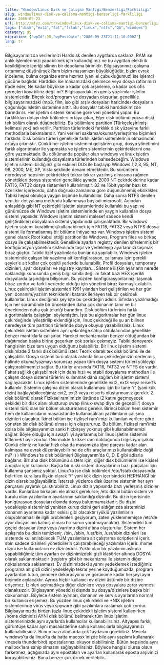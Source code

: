 ```yaml
---
title: "Window/Linux Disk ve Çalışma Mantığı/Benzerliği/Farklılığı"
slug: windowlinux-disk-ve-calisma-mantigi-benzerligi-farkliligi
date: 2006-09-23
url: http://mfyz.com/tr/windowlinux-disk-ve-calisma-mantigi-benzerligi-farkliligi/
tags: ["disk","ext3","fat","fstab","linux","ntfs","OS","windows"]
category: OS
migration: {"wpId":98,"wpPostDate":"2006-09-23T21:11:10.000Z"}
lang: tr
---
```


Bilgisayarımızda verilerimizi Harddisk denilen aygıtlarda saklarız, RAM ise anlık işlemlerimizi yapabilmek için kullandığımız ve bu aygıttan elektirik kesildiğinde içeriği silinen bir depolama birimidir. Bilgisayarımızı çalışma ortamımız düşünürsek Ram bizim masamızın büyüklüğüdür, bizim evrak inceleme, bulma organize etme hızımız (yani el çabukluğumuz) ise işlemci gücüne bağlıdır. Harddisk ise masamızdaki çekmece veya dosya raflarımızı ifade eder, Ne kadar büyükse o kadar çok arşivleme, o kadar çok ofis gereçleri koyabiliriz değil mi? Bilgisayardaki en geniş yazılımlar işletim sistemleridir. Birçok kod/program ve dosyadan oluşurlar, genellikle bilgisayarımızdaki (mp3, film, iso gibi arşiv dosyaları haricinde) dosyaların çoğunluğu işletim sistemine aittir. Bu dosyalar tabiki harddiskimizde barındırılır. Her işletim sistemi kendine göre veri yönetimi yapar. Bu farklılıktan dolayı disk bölümleri ortaya çıkar, Eğer disk bölümü yoksa diski tek bölüm olarak düşünebiliriz. Bu bölümlere partition (Türkçeleşirilmiş kelimesi yok) adı verilir. Partition türlerindeki farklılık disk yüzeyine farklı methodlarla bakmalarıdır. Yani verileri saklama/okuma/yerleştirme biçimleri farklıdır. Disk bölüm türleri genellikle farklı işletim sistemlerinin olmasından ortaya çıkmıştır. Çünkü her işletim sistemini geliştiren grup, dosya yönetimini farklı algoritmalar ile yapmakta ve işletim sistemlerinin çekirdeklerini ona göre yazmaktadır. Bu dökümanda popüler olan windows ve linux işletim sistemlerinin kullandığı dosyalama türlerinden bahsedeceğim. Windows işletim sistemi bildiğiniz gibi eskileri DOS ile başlayıp Windows 1,2,3, 95, NT, 98, 2000, ME, XP, Vista şeklinde devam etmektedir. Bu sürümlerin neredeyse hepsinin çekirdekleri tekrar tekrar yazılmış olmasına rağmen yönettikleri dosya sistemleri genellikle aynıdır. 2000 NT çekirdeklerine kadar FAT16, FAT32 dosya sistemleri kullanılmıştır. 32 ve 16bit yapılar bazı kıt özellikler içeriyordu, daha doğrusu zamanına göre düşünülmemiş eksiklikler. Tabiki hepsi oldukça yaygın biçimde kullanıldılar. Daha sonra NTFS denilen yeni bir dosyalama methodu kullanmaya başladı microsoft. Adından anlaşıldığı gibi NT çekirdekli işletim sistemlerinde kullanıldı bu yapı ve günümüzde de Windows işletim sistemlerinde en yaygın kullanılan dosya sistemi yapısıdır. Windows işletim sistemi malesef sadece kendi geliştirdikleri dosyalama sistemi yapılarında çalışmaktadır. Bir windows işletim sistemi kurabilmek/kullanabilmek için FAT16, FAT32 veya NTFS dosya sistemi ile formatlanmış bir bölüme ihtiyacınız var. Windows işletim sistemi genel olarak Root kabul ettiği partition'da Windows, Program files ve birkaç dosya ile çalışabilmektedir. Genellikle ayarları registry denilen şifrelenmiş bir konfigürasyon yönetim sisteminde taşır ve yedekleyip ayarlarınızı taşımak biraz güçtür. Tabiki özel yazılımlarla bunlar da yapılabilir. Windows işletim sisteminde çalışan bir yazılıma ait konfigürasyon, çalışması için gerekli şeyler'e ait kollar çok çeşitli yerlerde bulunabilir, Profil dosyaları, temporary dizinleri, ayar dosyaları ve registry kayıtları... Sisteme ilişkin ayarların nerede saklandığı konusunda geniş bilgi sahibi değilim fakat bazı HEX içerikli dosyalarda taşındığını biliyorum. Bu yüzden konfigürasyonlarınızı taşımak biraz zordur ve farklı yerlerde olduğu için yönetimi biraz karmaşık olabilir. Linux çekirdekli işletim sistemleri 1991 yılından beri geliştirilen ve her gün yeni donanım/yazılım tekniklerini katarak ilerleyen tek bir çekirdek kullanırlar. Linux dediğimiz şey işte bu çekirdeğin adıdır. Sıfırdan yazılmadığı için her sürümünde bir öncekinden daha çok donanım tanır ve bir öncekinden daha çok tekniği barındırır. Disk bölüm türlerinin farklı algoritmalarla çalıştığını söylemiştim. İşte bu algoritmalar her gün linux çekirdeğinde iyileştirilip eklendiği için, linux çekirdeği ile şu an bilinen neredeyse tüm partition türlerinde dosya okuyup yazabilirsiniz. Linux çekirdekli işletim sistemleri aynı çekirdeğe sahip olduklarından genellikle benzer mantıklarla çalışırlar. Hareket mekanizmaları benzer olduğundan bir dağıtımdan başka birine geçerken çok zorluk çekmeyiz. Tabiki deneyerek hangisinin bize tam uygun olduğunu bulabiliriz. Bir linux işletim sistemi diskimizde 2 farklı disk bölümü ister. Teorik olarak tek disk bölümü ile de çalışabilir. Dosya sistemi türü olarak aslında linux çekirdeğimizin derlenmiş halinde okuma/yazmayı sorunsuz yapan tüm dosya sistemi türleri yükleyip çalıştırabilmemizi sağlar. Bu türler arasında FAT16, FAT32 ve NTFS de vardır. Fakat sağlıklı çalışabilmek için daha hızlı ve stabil dosyalama methodları ile çalışan dosya sistemi türlerini kullanmak daha sağlam bir işletim sistemi sağlayacaktır. Linux işletim sistemlerinde genellikle ext2, ext3 veya reiserfs kullanılır. Sistemin çalışma dizini olarak kullanması için bir tane “/” (yani kök dizin) bağlayabileceğimiz ext2, ext3 veya reiserfs oluşturmamız gerekir. 2. disk bölümü olarak Fiziksel ram'imizin üstünde (2 katını geçmeyecek şekilde) bir disk alanı oluşturup swap (linux-swap diye de geçebilir) dosya sistemi türü olan bir bölüm oluşturmamız gerekir. Birinci bölüm hem sistemin hem de kullanıcıların masaüstünde kullanacakları yazılımların çalışma dizinleri olacaktır. İkinci bölüm ise fiziksel ram'imizi kullanılan verilere göre yöneten bir disk bölümü olması için oluştururuz. Bu bölüm, fiziksel ram'imiz dolsa bile bilgisayarımızı sanki hiçbirşey yokmuş gibi kullanabilmemizi sağlar. Böyle olduğu için swap'i iyi ayarlanmış bir linux işletim sistemini kitlemek hayli zordur. (Normalde fiziksel ram dolduğunda bilgisayar çakılır. Çünkü elimiz ne kadar hızlı olsa da masamızda iğne parçası kadar alan kalmışsa ne evrak düzenleyebilir ne de ofis araçlarımızı kullanabiliriz değil mi? :) ) Windows'ta disk bölümleri Bilgisayarım'da C, D, E gibi adlarla bağlanır. Biz ana disk bölümünü sistem için, diğer disk bölümlerini ise kişisel amaçlar için kullanırız. Başka bir diski sistem dosyalarının bazı parçaları için kullanma şansımız yoktur. Linux'ta ise disk bölümleri /etc/fstab dosyasında belirtilen kurallara ilişkin olarak “/” yani kök dizin içerisindeki HERHANGİ bir dizin olarak bağlayabiliriz. İstersek yüzlerce disk üzerine sistemin her ayrı parçasını yayarak çalıştırabiliriz. Linux dizin yapısında bazı yerleşmiş dizinler vardır. Bunlardan birkaçını ele almak gerekirse; /etc dizini bütün sistem ve kurulu olan yazılımların ayarlarının saklandığı dizindir. Bu dizin içerisinde konigürasyon dosyaları dışında dosya bulunmamaktadır. Bu dizini yedekleyip sisteminizi yeniden kurup dizini geri aldığınızda sisteminizi donanım ayarlarına kadar eskisi gibi olacaktır (yüklü yazılımların olup/olmaması ile ilgili problemleri geçiyorum, zaten yüklenmemişse /etc'de ayar dosyasının kalmış olması bir sorun yaratmayacaktır). Sistemdeki tüm geçici dosyalar /tmp veya /var/tmp dizini altına oluşturulur. Sistem her açılışında bu dizin temizlenir. /bin, /sbin, /usr/bin, /usr/sbin dizinleri ise sistemde kullanılabilecek TÜM yazılımlara ait çalıştırma scriptlerini içerir. sbin sadece dizinleri yöneticilerin çalıştırabileceği yazılımları içerir. /home dizini ise kullanıcıların ev dizinleridir. Yüklü olan bir yazılımın aslında yapabildiğimiz tüm ayarları ev dizinimizdeki gizli klasörler altında DOSYA olarak saklanmaktadır (registry gibi bir mekanizma ile sistemin diğer noktalarında saklanmaz). Ev dizinimizdeki ayarını yedeklemek istediğimiz programa ait gizli dizini yedekleyip tekrar yerine koyduğumuzda, program ayarlardan tutun, pencere dekorasyonu ve görünüme kadar herşeyi aynı biçimde açılacaktır. Ayrıca hiçbir kullanıcı ev dizini üstünde bir dizine erişemez. İzinleri açılmadıkça diğer dizinlere veya dosyalara zarar vermesi olanaksızdır. Bilgisayarın yöneticisi dışında bu dosya/dizinlere başka biri dokunamaz. Böylece sistem ayarları, donanım ve servis ayarlarına normal bir kullanıcı erişemez. Bu yüzden linux çekirdekli ve \*NIX işletim sistemlerinde virüs veya spyware gibi yazılımlara raslamak çok zordur. Bilgisayarınızda birden fazla linux çekirdekli işletim sistemi kullanırken /home dizininizi AYNI disk bölümü belirterek tüm linux işletim sistemlerinizde aynı ayarlarda kullanıcılar kullanabilirsiniz. Altyapısı farklı, görüntüye kadar aynı masaüstlerine sahip kullanıcılarla bilgisayarınızı kullanabilirsiniz. Bunun bazı alanlarda çok faydasını görebiliriz. Mesela windows'ta da linux'ta da hatta macosx'inizde bile aynı yazılımı kullanarak (mesela thunderbird) epostalarınızı okuyor olabilirsiniz. Bütün hepsinde aynı mailbox'lara sahip olmasını sağlayabilirsiniz. Böylece hangisi olursa olsun farketmez, açtığınızda aynı epostaları ve ayarları kullanarak eposta arşivinizi koruyabilirsiniz. Buna benzer çok örnek verilebilir...